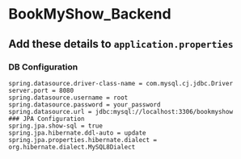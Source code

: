 # BookMyShow_Backend

## Add these details to `application.properties`

### DB Configuration

```properties
spring.datasource.driver-class-name = com.mysql.cj.jdbc.Driver
server.port = 8080
spring.datasource.username = root
spring.datasource.password = your_password
spring.datasource.url = jdbc:mysql://localhost:3306/bookmyshow
### JPA Configuration
spring.jpa.show-sql = true
spring.jpa.hibernate.ddl-auto = update
spring.jpa.properties.hibernate.dialect = org.hibernate.dialect.MySQL8Dialect
